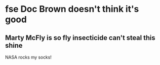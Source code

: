 # fse Doc Brown doesn't think it's good

## Marty McFly is so fly insecticide can't steal this shine
NASA rocks my socks!
